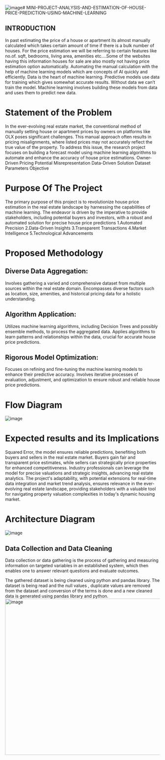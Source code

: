 ![image](https://github.com/PAARKAVYB/MINI-PROJECT-ANALYSIS-AND-ESTIMATION-OF-HOUSE-PRICE-PREDICTION-USING-MACHINE-LEARNING/assets/93509383/1b7b044e-0ba5-437d-9b3f-4f78744897c9)# MINI-PROJECT-ANALYSIS-AND-ESTIMATION-OF-HOUSE-PRICE-PREDICTION-USING-MACHINE-LEARNING
## INTRODUCTION
 In past estimating the price of a house or apartment its almost manually
calculated which takes certain amount of time if there is a bulk number of houses.
For the price estimation we will be referring to certain features like no.of. sqft,
bedrooms, living area, amenities etc.…Some of the websites having this information
houses for sale are also mostly not having price estimation option automatically.
Automating the manual calculation with the help of machine learning models which
are concepts of AI quickly and efficiently. Data is the heart of machine learning.
Predictive models use data for training which gives somewhat accurate results.
Without data we can’t train the model. Machine learning involves building these
models from data and uses them to predict new data.
# Statement of the Problem
In the ever-evolving real estate market, the conventional method of manually setting house or apartment prices by owners on platforms like OLX poses significant challenges. This manual approach often results in pricing misalignments, where listed prices may not accurately reflect the true value of the property. To address this issue, the research project focuses on building a forecast model using machine learning algorithms to automate and enhance the accuracy of house price estimations.
Owner-Driven Pricing
Potential Misrepresentation
Data-Driven Solution
Dataset Parameters
Objective

# Purpose Of The Project
The primary purpose of this project is to revolutionize house price estimation in the real estate landscape by harnessing the capabilities of machine learning. The endeavor is driven by the imperative to provide stakeholders, including potential buyers and investors, with a robust and automated solution for precise house price predictions
1.Automated Precision
2.Data-Driven Insights
3.Transparent Transactions
4.Market Intelligence
5.Technological Advancements

# Proposed Methodology
## Diverse Data Aggregation:
Involves gathering a varied and comprehensive dataset from multiple sources within the real estate domain.
Encompasses diverse factors such as location, size, amenities, and historical pricing data for a holistic understanding.
## Algorithm Application:
Utilizes machine learning algorithms, including Decision Trees and possibly ensemble methods, to process the aggregated data.
Applies algorithms to learn patterns and relationships within the data, crucial for accurate house price predictions.
## Rigorous Model Optimization:
Focuses on refining and fine-tuning the machine learning models to enhance their predictive accuracy.
Involves iterative processes of evaluation, adjustment, and optimization to ensure robust and reliable house price predictions.

# Flow Diagram
![image](https://github.com/PAARKAVYB/MINI-PROJECT-ANALYSIS-AND-ESTIMATION-OF-HOUSE-PRICE-PREDICTION-USING-MACHINE-LEARNING/assets/93509383/0dbac465-4782-441f-a0f5-b0abf7ba6b3f)

# Expected results and its Implications
Squared Error, the model ensures reliable predictions, benefiting both buyers and sellers in the real estate market. Buyers gain fair and transparent price estimates, while sellers can strategically price properties for enhanced competitiveness. Industry professionals can leverage the model for precise valuations and strategic insights, advancing real estate analytics. The project's adaptability, with potential extensions for real-time data integration and market trend analysis, ensures relevance in the ever-evolving real estate landscape, providing stakeholders with a valuable tool for navigating property valuation complexities in today's dynamic housing market.

# Architecture Diagram
![image](https://github.com/PAARKAVYB/MINI-PROJECT-ANALYSIS-AND-ESTIMATION-OF-HOUSE-PRICE-PREDICTION-USING-MACHINE-LEARNING/assets/93509383/231789f8-af73-4cd3-b64e-f70d9b269fd7)

## Data Collection and Data Cleaning
Data collection or data gathering is the process of gathering and measuring information on targeted variables in an established system, which then enables one to answer relevant questions and evaluate outcomes.

The gathered dataset is being cleaned using python and pandas library. The dataset is being read and the null values , duplicate values are removed from the dataset and conversion of the terms is done and a new cleaned data is generated using pandas library and python.
<img width="507" alt="image" src="https://github.com/PAARKAVYB/MINI-PROJECT-ANALYSIS-AND-ESTIMATION-OF-HOUSE-PRICE-PREDICTION-USING-MACHINE-LEARNING/assets/93509383/c3b8a233-4ecb-4f29-af2d-74ed9723db42">


